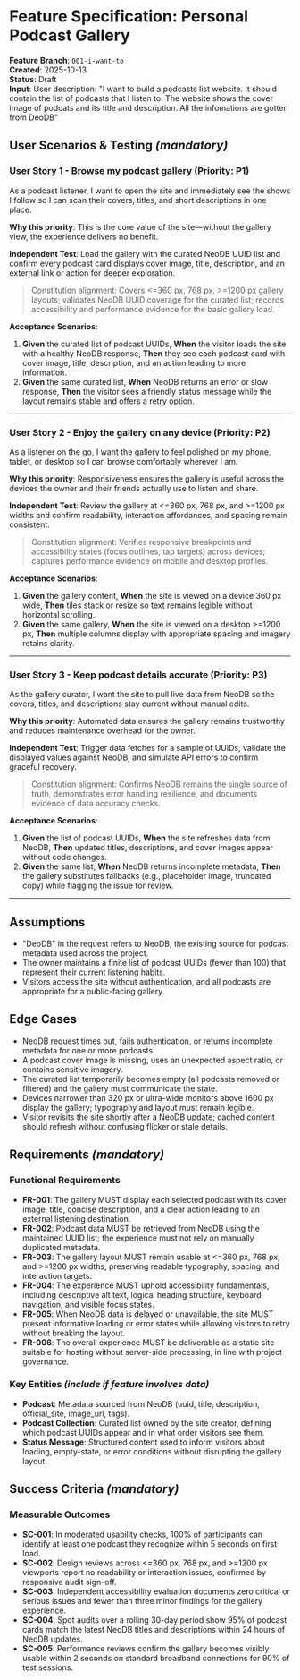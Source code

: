 # Feature Specification: Personal Podcast Gallery

**Feature Branch**: `001-i-want-to`  
**Created**: 2025-10-13  
**Status**: Draft  
**Input**: User description: "I want to build a podcasts list website. It should contain the list of podcasts that I listen to. The website shows the cover image of podcats and its title and description. All the infomations are gotten from DeoDB"

## User Scenarios & Testing *(mandatory)*

### User Story 1 - Browse my podcast gallery (Priority: P1)

As a podcast listener, I want to open the site and immediately see the shows I follow so I can scan their covers, titles, and short descriptions in one place.

**Why this priority**: This is the core value of the site—without the gallery view, the experience delivers no benefit.

**Independent Test**: Load the gallery with the curated NeoDB UUID list and confirm every podcast card displays cover image, title, description, and an external link or action for deeper exploration.

> Constitution alignment: Covers <=360 px, 768 px, >=1200 px gallery layouts; validates NeoDB UUID coverage for the curated list; records accessibility and performance evidence for the basic gallery load.

**Acceptance Scenarios**:

1. **Given** the curated list of podcast UUIDs, **When** the visitor loads the site with a healthy NeoDB response, **Then** they see each podcast card with cover image, title, description, and an action leading to more information.
2. **Given** the same curated list, **When** NeoDB returns an error or slow response, **Then** the visitor sees a friendly status message while the layout remains stable and offers a retry option.

---

### User Story 2 - Enjoy the gallery on any device (Priority: P2)

As a listener on the go, I want the gallery to feel polished on my phone, tablet, or desktop so I can browse comfortably wherever I am.

**Why this priority**: Responsiveness ensures the gallery is useful across the devices the owner and their friends actually use to listen and share.

**Independent Test**: Review the gallery at <=360 px, 768 px, and >=1200 px widths and confirm readability, interaction affordances, and spacing remain consistent.

> Constitution alignment: Verifies responsive breakpoints and accessibility states (focus outlines, tap targets) across devices; captures performance evidence on mobile and desktop profiles.

**Acceptance Scenarios**:

1. **Given** the gallery content, **When** the site is viewed on a device 360 px wide, **Then** tiles stack or resize so text remains legible without horizontal scrolling.
2. **Given** the same gallery, **When** the site is viewed on a desktop >=1200 px, **Then** multiple columns display with appropriate spacing and imagery retains clarity.

---

### User Story 3 - Keep podcast details accurate (Priority: P3)

As the gallery curator, I want the site to pull live data from NeoDB so the covers, titles, and descriptions stay current without manual edits.

**Why this priority**: Automated data ensures the gallery remains trustworthy and reduces maintenance overhead for the owner.

**Independent Test**: Trigger data fetches for a sample of UUIDs, validate the displayed values against NeoDB, and simulate API errors to confirm graceful recovery.

> Constitution alignment: Confirms NeoDB remains the single source of truth, demonstrates error handling resilience, and documents evidence of data accuracy checks.

**Acceptance Scenarios**:

1. **Given** the list of podcast UUIDs, **When** the site refreshes data from NeoDB, **Then** updated titles, descriptions, and cover images appear without code changes.
2. **Given** the same list, **When** NeoDB returns incomplete metadata, **Then** the gallery substitutes fallbacks (e.g., placeholder image, truncated copy) while flagging the issue for review.

---

## Assumptions

- "DeoDB" in the request refers to NeoDB, the existing source for podcast metadata used across the project.
- The owner maintains a finite list of podcast UUIDs (fewer than 100) that represent their current listening habits.
- Visitors access the site without authentication, and all podcasts are appropriate for a public-facing gallery.

## Edge Cases

- NeoDB request times out, fails authentication, or returns incomplete metadata for one or more podcasts.
- A podcast cover image is missing, uses an unexpected aspect ratio, or contains sensitive imagery.
- The curated list temporarily becomes empty (all podcasts removed or filtered) and the gallery must communicate the state.
- Devices narrower than 320 px or ultra-wide monitors above 1600 px display the gallery; typography and layout must remain legible.
- Visitor revisits the site shortly after a NeoDB update; cached content should refresh without confusing flicker or stale details.

## Requirements *(mandatory)*

### Functional Requirements

- **FR-001**: The gallery MUST display each selected podcast with its cover image, title, concise description, and a clear action leading to an external listening destination.
- **FR-002**: Podcast data MUST be retrieved from NeoDB using the maintained UUID list; the experience must not rely on manually duplicated metadata.
- **FR-003**: The gallery layout MUST remain usable at <=360 px, 768 px, and >=1200 px widths, preserving readable typography, spacing, and interaction targets.
- **FR-004**: The experience MUST uphold accessibility fundamentals, including descriptive alt text, logical heading structure, keyboard navigation, and visible focus states.
- **FR-005**: When NeoDB data is delayed or unavailable, the site MUST present informative loading or error states while allowing visitors to retry without breaking the layout.
- **FR-006**: The overall experience MUST be deliverable as a static site suitable for hosting without server-side processing, in line with project governance.

### Key Entities *(include if feature involves data)*

- **Podcast**: Metadata sourced from NeoDB (uuid, title, description, official_site, image_url, tags).
- **Podcast Collection**: Curated list owned by the site creator, defining which podcast UUIDs appear and in what order visitors see them.
- **Status Message**: Structured content used to inform visitors about loading, empty-state, or error conditions without disrupting the gallery layout.

## Success Criteria *(mandatory)*

### Measurable Outcomes

- **SC-001**: In moderated usability checks, 100% of participants can identify at least one podcast they recognize within 5 seconds on first load.
- **SC-002**: Design reviews across <=360 px, 768 px, and >=1200 px viewports report no readability or interaction issues, confirmed by responsive audit sign-off.
- **SC-003**: Independent accessibility evaluation documents zero critical or serious issues and fewer than three minor findings for the gallery experience.
- **SC-004**: Spot audits over a rolling 30-day period show 95% of podcast cards match the latest NeoDB titles and descriptions within 24 hours of NeoDB updates.
- **SC-005**: Performance reviews confirm the gallery becomes visibly usable within 2 seconds on standard broadband connections for 90% of test sessions.
